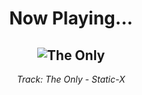 <div align="center"> 
<h1>Now Playing...</h1>

![The Only](https://i.scdn.co/image/ab67616d00001e0251e68094dd2b709d70f1778f)
--
_<p>Track: The Only - Static-X </p>_
</div>
